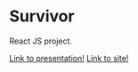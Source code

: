 # Survivor
React JS project.

[Link to presentation!](https://docs.google.com/presentation/d/14j8CoMybEvzW2JM3eXhpQalDVpdr46iqxY4Jx1AJHig/)
[Link to site!](https://survivor.vercel.app/)
